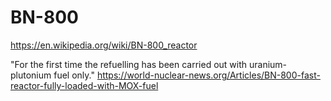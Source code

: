 # BN-800

https://en.wikipedia.org/wiki/BN-800_reactor

"For the first time the refuelling has been carried out with uranium-plutonium fuel only."
https://world-nuclear-news.org/Articles/BN-800-fast-reactor-fully-loaded-with-MOX-fuel
